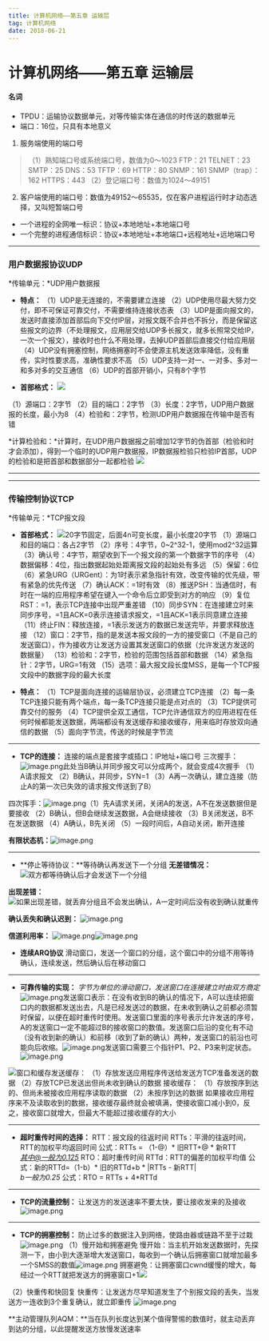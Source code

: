 ```yaml
---
title: 计算机网络——第五章 运输层
tag: 计算机网络
date: 2018-06-21
---
```


# 计算机网络——第五章 运输层

#### 名词
- TPDU：运输协议数据单元，对等传输实体在通信的时传送的数据单元
- 端口：16位，只具有本地意义
1. 服务端使用的端口号
>（1）熟知端口号或系统端口号，数值为0～1023
>FTP：21
>TELNET：23
>SMTP：25
>DNS：53
>TFTP：69
>HTTP：80
>SNMP：161
>SNMP（trap）：162
>HTTPS：443
>（2）登记端口号：数值为1024～49151
2. 客户端使用的端口号：数值为49152～65535，仅在客户进程运行时才动态选择，又叫短暂端口号

- 一个进程的全网唯一标识：协议+本地地址+本地端口号
- 一个完整的进程通信标识：协议+本地地址+本地端口+远程地址+远地端口号

---

### 用户数据报协议UDP
*传输单元：*UDP用户数据报
- **特点：**
（1）UDP是无连接的，不需要建立连接
（2）UDP使用尽最大努力交付，即不可保证可靠交付，不需要维持连接状态表
（3）UDP是面向报文的，发送时直接添加首部后向下交付IP层，对报文既不合并也不拆分，而是保留这些报文的边界（不处理报文，应用层交给UDP多长报文，就多长照常交给IP，一次一个报文），接收时也什么不用处理，去掉UDP首部后直接交付给应用层
（4）UDP没有拥塞控制，网络拥塞时不会使源主机发送效率降低，没有重传，实时性要求高，准确性要求不高
（5）UDP支持一对一、一对多、多对一和多对多的交互通信
（6）UDP的首部开销小，只有8个字节

- **首部格式：**
![](https://upload-images.jianshu.io/upload_images/4061843-d1e803b1730da460.png?imageMogr2/auto-orient/strip%7CimageView2/2/w/1240)

（1）源端口：2字节
（2）目的端口：2字节
（3）长度：2字节，UDP用户数据报的长度，最小为8
（4）检验和：2字节，检测UDP用户数据报在传输中是否有错

*计算检验和：*计算时，在UDP用户数据报之前增加12字节的伪首部（检验和时才会添加），得到一个临时的UDP用户数据报，IP数据报检验只检验IP首部，UDP的检验和是把首部和数据部分一起都检验
![](https://upload-images.jianshu.io/upload_images/4061843-8df9e51565bb1f29.png?imageMogr2/auto-orient/strip%7CimageView2/2/w/1240)

---
---

### 传输控制协议TCP
*传输单元：*TCP报文段
- **首部格式：**
![](https://upload-images.jianshu.io/upload_images/4061843-bc9ecd82e375f89c.png?imageMogr2/auto-orient/strip%7CimageView2/2/w/1240)20字节固定，后面4n可变长度，最小长度20字节
（1）源端口和目的端口：各占2字节
（2）序号：4字节，0~2^32-1，使用mod2^32运算
（3）确认号：4字节，期望收到下一个报文段的第一个数据字节的序号
（4）数据偏移：4位，指出数据起始处距离报文段的起始处有多远
（5）保留：6位
（6）紧急URG（URGent）：为1时表示紧急指针有效，改变传输的优先级，带有紧急的优先传送
（7）确认ACK：=1时有效
（8）推送PSH：当通信时，有时在一端的应用程序希望在键入一个命令后立即受到对方的响应
（9）复位RST：=1，表示TCP连接中出现严重差错
（10）同步SYN：在连接建立时来同步序号，=1且ACK=0表示连接请求报文，=1且ACK=1表示同意建立连接
（11）终止FIN：释放连接，=1表示发送方的数据已发送完毕，并要求释放连接
（12）窗口：2字节，指的是发送本报文段的一方的接受窗口（不是自己的发送窗口），作为接收方让发送方设置其发送窗口的依据（允许发送方发送的数据量）
（13）检验和：2字节，检验的范围包括首部和数据
（14）紧急指针：2字节，URG=1有效
（15）选项：最大报文段长度MSS，是每一个TCP报文段中的数据字段的最大长度

- **特点：**
（1）TCP是面向连接的运输层协议，必须建立TCP连接
（2）每一条TCP连接只能有两个端点，每一条TCP连接只能是点对点的
（3）TCP提供可靠交付的服务
（4）TCP提供全双工通信，TCP允许通信双方的应用进程在任何时候都能发送数据，两端都设有发送缓存和接收缓存，用来临时存放双向通信的数据
（5）面向字节流，传送的时候是字节流

---

- **TCP的连接：**
连接的端点是套接字或插口：IP地址+端口号
三次握手：![image.png](https://upload-images.jianshu.io/upload_images/4061843-dd7a5b3049e79b51.png?imageMogr2/auto-orient/strip%7CimageView2/2/w/1240)此处当B确认并同步报文可以分成两个，就会变成4次握手
（1）A请求报文
（2）B确认，并同步，SYN=1
（3）A再一次确认，建立连接（防止A的第一次已失效的请求报文传送到了B）

四次挥手：![image.png](https://upload-images.jianshu.io/upload_images/4061843-34846c8f9e910601.png?imageMogr2/auto-orient/strip%7CimageView2/2/w/1240)（1）先A请求关闭，关闭A的发送，A不在发送数据但是要接收
（2）B确认，但B会继续发送数据，A会继续接收
（3）B关闭发送，B不在发送数据
（4）A确认，B先关闭
（5）一段时间后，A自动关闭，断开连接

**有限状态机：**![image.png](https://upload-images.jianshu.io/upload_images/4061843-a0b9c4269f3d4a47.png?imageMogr2/auto-orient/strip%7CimageView2/2/w/1240)

---

- **停止等待协议：**等待确认再发送下一个分组
**无差错情况：**
![双方都等待确认后才会发送下一个分组](https://upload-images.jianshu.io/upload_images/4061843-97e52424b5d1e59a.png?imageMogr2/auto-orient/strip%7CimageView2/2/w/1240)

**出现差错：**
![如果出现差错，就丢弃分组且不会发出确认，A一定时间后没有收到确认就重传](https://upload-images.jianshu.io/upload_images/4061843-a45f357de556eb80.png?imageMogr2/auto-orient/strip%7CimageView2/2/w/1240)

**确认丢失和确认迟到：**
![image.png](https://upload-images.jianshu.io/upload_images/4061843-5415370f6d5adc19.png?imageMogr2/auto-orient/strip%7CimageView2/2/w/1240)

**信道利用率：**
![image.png](https://upload-images.jianshu.io/upload_images/4061843-9eb652b0a947a516.png?imageMogr2/auto-orient/strip%7CimageView2/2/w/1240)![image.png](https://upload-images.jianshu.io/upload_images/4061843-19478707ccdf0191.png?imageMogr2/auto-orient/strip%7CimageView2/2/w/1240)

- **连续ARQ协议**
滑动窗口，发送一个窗口的分组，这个窗口中的分组不用等待确认，连续发送，然后确认后在移动窗口

---

- **可靠传输的实现：**
*字节为单位的滑动窗口，发送窗口在连接建立时由双方商定*
![image.png](https://upload-images.jianshu.io/upload_images/4061843-62d9e1d3c62cbe4a.png?imageMogr2/auto-orient/strip%7CimageView2/2/w/1240)发送窗口表示：在没有收到B的确认的情况下，A可以连续把窗口内的数据都发送出去，凡是已经发送过的数据，在未收到确认之前都必须暂时保留，以便在超时重传时使用。发送窗口里面的序号表示允许发送的序号，A的发送窗口一定不能超过B的接收窗口的数值。发送窗口后沿的变化有不动（没有收到新的确认）和前移（收到了新的确认）两种，发送窗口的前沿也可能向后收缩。![image.png](https://upload-images.jianshu.io/upload_images/4061843-0d1c4b58e46e8998.png?imageMogr2/auto-orient/strip%7CimageView2/2/w/1240)发送窗口需要三个指针P1、P2、P3来判定状态。![image.png](https://upload-images.jianshu.io/upload_images/4061843-35fa04c029079037.png?imageMogr2/auto-orient/strip%7CimageView2/2/w/1240)

![窗口和缓存](https://upload-images.jianshu.io/upload_images/4061843-5cb4b8ac34f2df81.png?imageMogr2/auto-orient/strip%7CimageView2/2/w/1240)发送缓存：
（1）存放发送应用程序传送给发送方TCP准备发送的数据
（2）存放TCP已发送出但尚未收到确认的数据
接收缓存：
（1）存放按序到达的、但尚未被接收应用程序读取的数据
（2）未按序到达的数据
如果接收应用程序来不及读取收到的数据，接收缓存最终就会被填满，使接收窗口减小到0，反之，接收窗口就增大，但最大不能超过接收缓存的大小

---

- **超时重传时间的选择：**
RTT：报文段的往返时间
RTTs：平滑的往返时间，RTT的加权平均返回时间
公式：RTTs = （1-@）* 旧RTT+@ * 新RTT    
 *其中@一般为0.125*
RTO：超时重传时间
RTTd：RTT的偏差的加权平均值
公式：新的RTTd=（1-b）* 旧的RTTd+b  * |RTTs - 新RTT|         
*b一般为0.25*
公式：RTO = RTTs + 4*RTTd

---

- **TCP的流量控制：**
让发送方的发送速率不要太快，要让接收发来的及接收
![image.png](https://upload-images.jianshu.io/upload_images/4061843-12f34d10e184e919.png?imageMogr2/auto-orient/strip%7CimageView2/2/w/1240)

---

- **TCP的拥塞控制：**
防止过多的数据注入到网络，使路由器或链路不至于过栽
![image.png](https://upload-images.jianshu.io/upload_images/4061843-b40752b75b15832c.png?imageMogr2/auto-orient/strip%7CimageView2/2/w/1240)
（1）慢开始和拥塞避免
慢开始：当主机开始发送数据时，先探测一下，由小到大逐渐增大发送窗口，每收到一个确认后拥塞窗口就增加最多一个SMSS的数值![image.png](https://upload-images.jianshu.io/upload_images/4061843-64a80ce287c40e3c.png?imageMogr2/auto-orient/strip%7CimageView2/2/w/1240)
拥塞避免：让拥塞窗口cwnd缓慢的增大，每经过一个RTT就把发送方的拥塞窗口+1![ ](https://upload-images.jianshu.io/upload_images/4061843-f31e1aef8330e400.png?imageMogr2/auto-orient/strip%7CimageView2/2/w/1240)

（2）快重传和快回复
快重传：让发送方尽早知道发生了个别报文段的丢失，当发送方一连收到3个重复确认，就立即重传
![image.png](https://upload-images.jianshu.io/upload_images/4061843-c0ad9c26830ce5b3.png?imageMogr2/auto-orient/strip%7CimageView2/2/w/1240)

**主动管理队列AQM：**当在队列长度达到某个值得警惕的数值时，就主动丢弃到达的分组，以此提醒发送方放慢发送速率